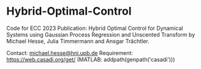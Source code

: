 # Hybrid-Optimal-Control
Code for ECC 2023 Publication:
Hybrid Optimal Control for Dynamical Systems using Gaussian Process Regression and Unscented Transform
by Michael Hesse, Julia Timmermann and Ansgar Trächtler.

Contact: michael.hesse@hni.upb.de
Requirement: https://web.casadi.org/get/ (MATLAB: addpath(genpath('casadi')))
